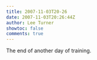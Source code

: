 ```yaml
---
title: 2007-11-03T20-26
date: 2007-11-03T20:26:44Z
author: Lee Turner
showtoc: false
comments: true
---
```


The end of another day of training.

